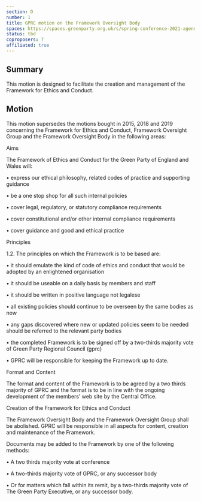 ```yaml
---
section: D
number: 1
title: GPRC motion on the Framework Oversight Body
spaces: https://spaces.greenparty.org.uk/s/spring-conference-2021-agenda-forum2/?contentId=78601
status: tbd
coproposers: 7
affiliated: true
---
```

## Summary

This motion is designed to facilitate the creation and management of the Framework for Ethics and Conduct.

## Motion

This motion supersedes the motions bought in 2015, 2018 and 2019 concerning the Framework for Ethics and Conduct, Framework Oversight Group and the Framework Oversight Body in the following areas:

Aims

The Framework of Ethics and Conduct for the Green Party of England and Wales will:

•	express our ethical philosophy, related codes of practice and supporting guidance

•	be a one stop shop for all such internal policies

•	cover legal, regulatory, or statutory compliance requirements

•	cover constitutional and/or other internal compliance requirements

•	cover guidance and good and ethical practice

Principles

1.2.  The principles on which the Framework is to be based are:

•	it should emulate the kind of code of ethics and conduct that would be adopted by an enlightened organisation

•	it should be useable on a daily basis by members and staff

•	it should be written in positive language not legalese  

•	all existing policies should continue to be overseen by the same bodies as now

•	any gaps discovered where new or updated policies seem to be needed should be referred to the relevant party bodies

•	the completed Framework is to be signed off by a two-thirds majority vote of Green Party Regional Council (gprc)

•	GPRC will be responsible for keeping the Framework up to date.

Format and Content

The format and content of the Framework is to be agreed by a two thirds majority of GPRC and the format is to be in line with the ongoing development of the members’ web site by the Central Office.

Creation of the Framework for Ethics and Conduct

The Framework Oversight Body and the Framework Oversight Group shall be abolished.  GPRC will be responsible in all aspects for content, creation and maintenance of the Framework.

Documents may be added to the Framework by one of the following methods:

•	A two thirds majority vote at conference

•	A two-thirds majority vote of GPRC, or any successor body

•	Or for matters which fall within its remit, by a two-thirds majority vote of The Green Party Executive, or any successor body.
